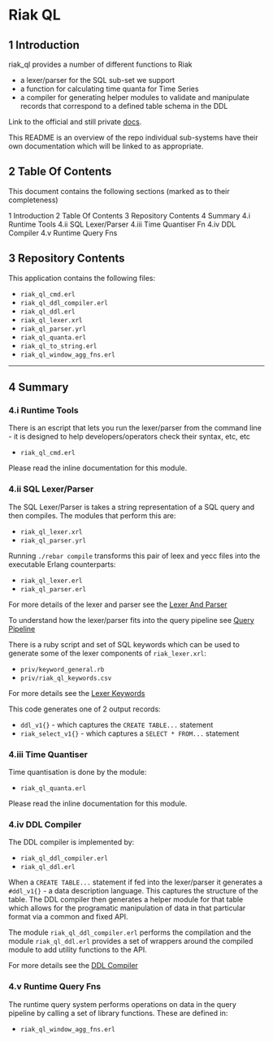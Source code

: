# Riak QL

## 1 Introduction

riak_ql provides a number of different functions to Riak

* a lexer/parser for the SQL sub-set we support
* a function for calculating time quanta for Time Series
* a compiler for generating helper modules to validate and manipulate records that correspond to a defined table schema in the DDL

Link to the official and still private [docs](https://github.com/basho/private_basho_docs/tree/timeseries/1.0.0/source/languages/en/riakts).

This README is an overview of the repo individual sub-systems have their own documentation which will be linked to as appropriate.

## 2 Table Of Contents

This document contains the following sections (marked as to their completeness)

1 Introduction
2 Table Of Contents
3 Repository Contents
4 Summary
4.i Runtime Tools
4.ii SQL Lexer/Parser
4.iii Time Quantiser Fn
4.iv DDL Compiler
4.v Runtime Query Fns

## 3 Repository Contents

This application contains the following files:

* `riak_ql_cmd.erl`
* `riak_ql_ddl_compiler.erl`
* `riak_ql_ddl.erl`
* `riak_ql_lexer.xrl`
* `riak_ql_parser.yrl`
* `riak_ql_quanta.erl`
* `riak_ql_to_string.erl`
* `riak_ql_window_agg_fns.erl`

----

## 4 Summary

### 4.i Runtime Tools

There is an escript that lets you run the lexer/parser from the command line - it is designed to help developers/operators check their syntax, etc, etc

* `riak_ql_cmd.erl`

Please read the inline documentation for this module.

### 4.ii SQL Lexer/Parser

The SQL Lexer/Parser is takes a string representation of a SQL query and then compiles. The modules that perform this are:

* `riak_ql_lexer.xrl`
* `riak_ql_parser.yrl`

Running `./rebar compile` transforms this pair of leex and yecc files into the executable Erlang counterparts:

* `riak_ql_lexer.erl`
* `riak_ql_parser.erl`

For more details of the lexer and parser see the [Lexer And Parser](./doc/lexer_parser.md)

To understand how the lexer/parser fits into the query pipeline see [Query Pipeline](./doc/the_query_pipeline.md)

There is a ruby script and set of SQL keywords which can be used to generate some of the lexer components of `riak_lexer.xrl`:

* `priv/keyword_general.rb`
* `priv/riak_ql_keywords.csv`

For more details see the [Lexer Keywords](./doc/lexer_keywords.md)

This code generates one of 2 output records:

* `ddl_v1{}` - which captures the `CREATE TABLE...` statement
* `riak_select_v1{}` - which captures a `SELECT * FROM...` statement

### 4.iii Time Quantiser

Time quantisation is done by the module:

* `riak_ql_quanta.erl`

Please read the inline documentation for this module.

### 4.iv DDL Compiler

The DDL compiler is implemented by:

* `riak_ql_ddl_compiler.erl`
* `riak_ql_ddl.erl`

When a `CREATE TABLE...` statement if fed into the lexer/parser it generates a `#ddl_v1{}` - a data description language. This captures the structure of the table. The DDL compiler then generates a helper module for that table which allows for the programatic manipulation of data in that particular format via a common and fixed API.

The module `riak_ql_ddl_compiler.erl` performs the compilation and the module `riak_ql_ddl.erl` provides a set of wrappers around the compiled module to add utility functions to the API.

For more details see the [DDL Compiler](./doc/ddl_compiler.md)


### 4.v Runtime Query Fns

The runtime query system performs operations on data in the query pipeline by calling a set of library functions. These are defined in:

* `riak_ql_window_agg_fns.erl`


